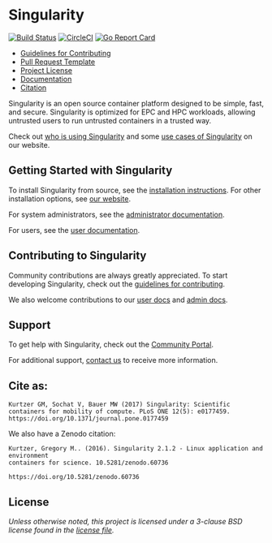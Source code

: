 # Singularity

[![Build Status](https://travis-ci.org/sylabs/singularity.svg?branch=master)](https://travis-ci.org/sylabs/singularity)
[![CircleCI](https://circleci.com/gh/sylabs/singularity/tree/master.svg?style=svg)](https://circleci.com/gh/sylabs/singularity/tree/master)
[![Go Report Card](https://goreportcard.com/badge/github.com/sylabs/singularity)](https://goreportcard.com/report/github.com/sylabs/singularity)

- [Guidelines for Contributing](CONTRIBUTING.md)
- [Pull Request Template](.github/PULL_REQUEST_TEMPLATE.md)
- [Project License](LICENSE.md)
- [Documentation](https://www.sylabs.io/docs/)
- [Citation](http://journals.plos.org/plosone/article?id=10.1371/journal.pone.0177459)

Singularity is an open source container platform designed to be simple, fast, and secure. Singularity is optimized for EPC and HPC workloads, allowing untrusted users to run untrusted containers in a trusted way.

Check out [who is using Singularity](https://www.sylabs.io/singularity/whos-using-singularity/) and some [use cases of Singularity](https://www.sylabs.io/category/how-tos/) on our website.

## Getting Started with Singularity

To install Singularity from source, see the [installation instructions](INSTALL.md). For other installation options, see [our website](https://www.sylabs.io/guides/3.0/user-guide/installation.html).

For system administrators, see the [administrator documentation](https://www.sylabs.io/guides/3.0/admin-guide/).

For users, see the [user documentation](https://www.sylabs.io/guides/3.0/user-guide/).

## Contributing to Singularity

Community contributions are always greatly appreciated. To start developing Singularity, check out the [guidelines for contributing](CONTRIBUTING.md).

We also welcome contributions to our [user docs](https://github.com/sylabs/singularity-userdocs) and [admin docs](https://github.com/sylabs/singularity-admindocs).

## Support

To get help with Singularity, check out the [Community Portal](https://www.sylabs.io/singularity/community/).

For additional support, [contact us](https://www.sylabs.io/contact/) to receive more information.

## Cite as:

```
Kurtzer GM, Sochat V, Bauer MW (2017) Singularity: Scientific containers for mobility of compute. PLoS ONE 12(5): e0177459. https://doi.org/10.1371/journal.pone.0177459
```

We also have a Zenodo citation:

```
Kurtzer, Gregory M.. (2016). Singularity 2.1.2 - Linux application and environment
containers for science. 10.5281/zenodo.60736

https://doi.org/10.5281/zenodo.60736
```

## License

_Unless otherwise noted, this project is licensed under a 3-clause BSD license found in the [license file](LICENSE.md)._
